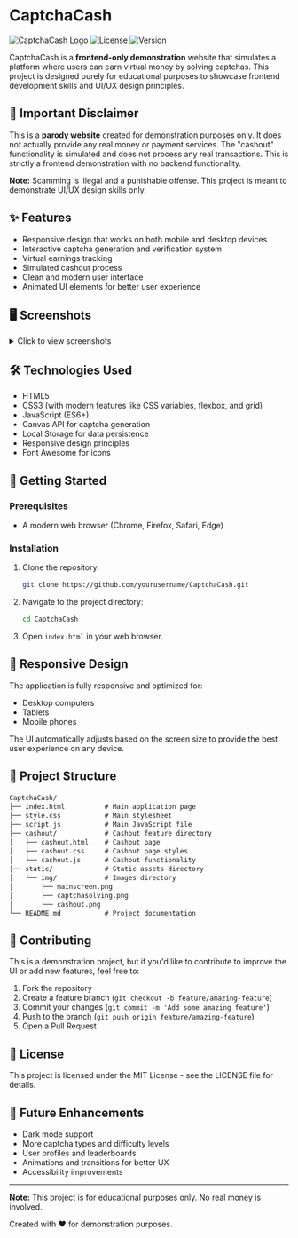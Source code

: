 # CaptchaCash

![CaptchaCash Logo](https://img.shields.io/badge/CaptchaCash-Demo-brightgreen)
![License](https://img.shields.io/badge/License-MIT-blue)
![Version](https://img.shields.io/badge/Version-1.0-orange)

CaptchaCash is a **frontend-only demonstration** website that simulates a platform where users can earn virtual money by solving captchas. This project is designed purely for educational purposes to showcase frontend development skills and UI/UX design principles.

## 🚨 Important Disclaimer

This is a **parody website** created for demonstration purposes only. It does not actually provide any real money or payment services. The "cashout" functionality is simulated and does not process any real transactions. This is strictly a frontend demonstration with no backend functionality.

**Note:** Scamming is illegal and a punishable offense. This project is meant to demonstrate UI/UX design skills only.

## ✨ Features

- Responsive design that works on both mobile and desktop devices
- Interactive captcha generation and verification system
- Virtual earnings tracking
- Simulated cashout process
- Clean and modern user interface
- Animated UI elements for better user experience

## 🖥️ Screenshots

<details>
<summary>Click to view screenshots</summary>

### Main Screen
![Main Screen](static/img/mainscreen.png)

### Captcha Solving
![Captcha Solving](static/img/captchasolving.png)

### Cashout Screen
![Cashout Screen](static/img/cashout.png)

</details>

## 🛠️ Technologies Used

- HTML5
- CSS3 (with modern features like CSS variables, flexbox, and grid)
- JavaScript (ES6+)
- Canvas API for captcha generation
- Local Storage for data persistence
- Responsive design principles
- Font Awesome for icons

## 🚀 Getting Started

### Prerequisites

- A modern web browser (Chrome, Firefox, Safari, Edge)

### Installation

1. Clone the repository:
   ```bash
   git clone https://github.com/yourusername/CaptchaCash.git
   ```

2. Navigate to the project directory:
   ```bash
   cd CaptchaCash
   ```

3. Open `index.html` in your web browser.

## 📱 Responsive Design

The application is fully responsive and optimized for:
- Desktop computers
- Tablets
- Mobile phones

The UI automatically adjusts based on the screen size to provide the best user experience on any device.

## 🧩 Project Structure

```
CaptchaCash/
├── index.html          # Main application page
├── style.css           # Main stylesheet
├── script.js           # Main JavaScript file
├── cashout/            # Cashout feature directory
│   ├── cashout.html    # Cashout page
│   ├── cashout.css     # Cashout page styles
│   └── cashout.js      # Cashout functionality
├── static/             # Static assets directory
│   └── img/            # Images directory
│       ├── mainscreen.png
│       ├── captchasolving.png
│       └── cashout.png
└── README.md           # Project documentation
```

## 🤝 Contributing

This is a demonstration project, but if you'd like to contribute to improve the UI or add new features, feel free to:

1. Fork the repository
2. Create a feature branch (`git checkout -b feature/amazing-feature`)
3. Commit your changes (`git commit -m 'Add some amazing feature'`)
4. Push to the branch (`git push origin feature/amazing-feature`)
5. Open a Pull Request

## 📄 License

This project is licensed under the MIT License - see the LICENSE file for details.

## 🔮 Future Enhancements

- Dark mode support
- More captcha types and difficulty levels
- User profiles and leaderboards
- Animations and transitions for better UX
- Accessibility improvements

---

**Note:** This project is for educational purposes only. No real money is involved.

Created with ❤️ for demonstration purposes.